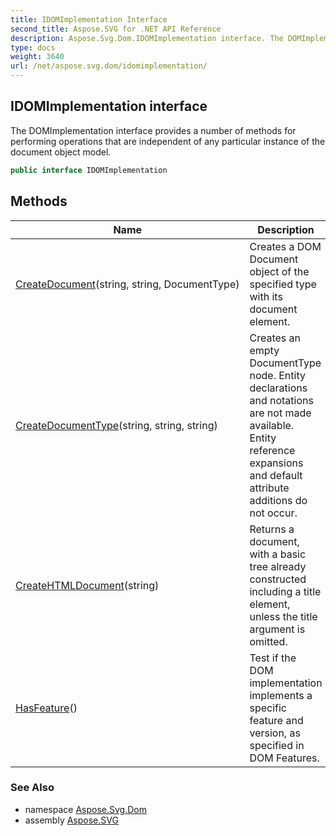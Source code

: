 ```yaml
---
title: IDOMImplementation Interface
second_title: Aspose.SVG for .NET API Reference
description: Aspose.Svg.Dom.IDOMImplementation interface. The DOMImplementation interface provides a number of methods for performing operations that are independent of any particular instance of the document object model
type: docs
weight: 3640
url: /net/aspose.svg.dom/idomimplementation/
---
```

## IDOMImplementation interface

The DOMImplementation interface provides a number of methods for performing operations that are independent of any particular instance of the document object model.

```csharp
public interface IDOMImplementation
```

## Methods

| Name | Description |
| --- | --- |
| [CreateDocument](../../aspose.svg.dom/idomimplementation/createdocument/)(string, string, DocumentType) | Creates a DOM Document object of the specified type with its document element. |
| [CreateDocumentType](../../aspose.svg.dom/idomimplementation/createdocumenttype/)(string, string, string) | Creates an empty DocumentType node. Entity declarations and notations are not made available. Entity reference expansions and default attribute additions do not occur. |
| [CreateHTMLDocument](../../aspose.svg.dom/idomimplementation/createhtmldocument/)(string) | Returns a document, with a basic tree already constructed including a title element, unless the title argument is omitted. |
| [HasFeature](../../aspose.svg.dom/idomimplementation/hasfeature/)() | Test if the DOM implementation implements a specific feature and version, as specified in DOM Features. |

### See Also

* namespace [Aspose.Svg.Dom](../../aspose.svg.dom/)
* assembly [Aspose.SVG](../../)
